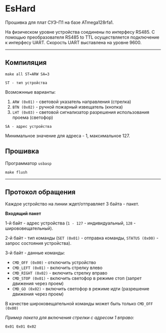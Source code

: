 # EsHard
Прошивка для плат СУЭ-П1 на базе ATmega128rfa1.

На физическом уровне устройства соединены по интерфесу RS485. С помощью преобразователя RS485 to TTL осуществляется подключение к интерфесу UART. Скорость UART выставлена на уровне 9600.
<hr>

## Компиляция
``` 
make all ST=ARW SA=3
```
`ST - тип устройства`

Возможнные варианты:
  1. `ARW (0x01)` - световой указатель направления (стрелка)
  2. `BTN (0x02)` - ручной пожарный извещатель (кнопка)
  3. `LHT (0x03)` - световой сигнализатор разрешения использования проема (светофор)

`SA - адрес устройства`
 
Минимальное значение для адреса - 1, максимальное 127.

## Прошивка
Программатор `usbasp`
```
make flush
```
<hr>

## Протокол обращения

Каждое устройство на линии ждет/отправляет 3 байта - пакет.

**Входящий пакет**

1-й байт - адрес устройства (`1 - 127` - индивидуальный, `128` - ширововещательный).

2-й байт - тип команды (`SET (0x01)` - отправка команды, `STATUS (0x00)` - запрос состояния устройства).

3-й байт - данные команды:
- `CMD_OFF (0x00)` - отключить устройство
- `CMD_LEFT (0x01)` - включить стрелку влево
- `CMD_RIGHT (0x02)` - включить стрелку вправо
- `CMD_STOP (0x01)` - включить светофор в режиме стоп (запрет движения через проем)
- `CMD_GO (0x02)` - включить светофор в режиме идти (разрешение движения через проем)

В качестве широковещательной команды может быть только `CMD_OFF (0x00)`

*Пример пакета для включения стрелки с адресом 1 вправо:*
```
0x01 0x01 0x02
```
